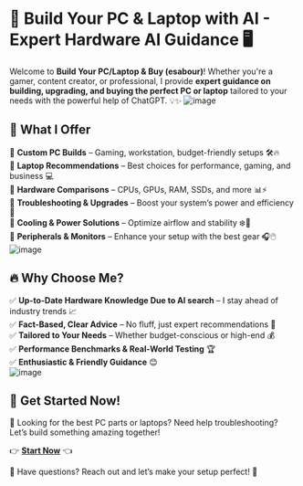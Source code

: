 # 🚀 Build Your PC & Laptop with AI - Expert Hardware AI Guidance 🖥️

Welcome to **Build Your PC/Laptop & Buy (esabour)**! Whether you're a gamer, content creator, or professional, I provide **expert guidance on building, upgrading, and buying the perfect PC or laptop** tailored to your needs with the powerful help of ChatGPT. 💡✨
![image](https://github.com/user-attachments/assets/f8369125-f579-40c6-805d-2f991879fddb)

## 🎯 What I Offer

🔹 **Custom PC Builds** – Gaming, workstation, budget-friendly setups 🛠️🔥  
🔹 **Laptop Recommendations** – Best choices for performance, gaming, and business 💻  
🔹 **Hardware Comparisons** – CPUs, GPUs, RAM, SSDs, and more 📊⚡  
🔹 **Troubleshooting & Upgrades** – Boost your system’s power and efficiency 🚀  
🔹 **Cooling & Power Solutions** – Optimize airflow and stability ❄️🔌  
🔹 **Peripherals & Monitors** – Enhance your setup with the best gear 🎧🖱️  
![image](https://github.com/user-attachments/assets/6d3cc650-5204-45b7-8bd6-9387ce1019b6)

## 🔥 Why Choose Me?

✅ **Up-to-Date Hardware Knowledge Due to AI search** – I stay ahead of industry trends 📈  
✅ **Fact-Based, Clear Advice** – No fluff, just expert recommendations 🎯  
✅ **Tailored to Your Needs** – Whether budget-conscious or high-end 💰  
✅ **Performance Benchmarks & Real-World Testing** 🏆  
✅ **Enthusiastic & Friendly Guidance** 😊  
![image](https://github.com/user-attachments/assets/11057298-2472-4951-9556-5efe11e24ef0)

## 🚀 Get Started Now!

🔹 Looking for the best PC parts or laptops? Need help troubleshooting? Let’s build something amazing together!  

👉 **[Start Now](https://chatgpt.com/g/g-67a9d25335648191b9d8f8abbbfc4e47-build-your-pc-laptop-buy-esabour)** 👈

📩 Have questions? Reach out and let’s make your setup perfect! 💬
